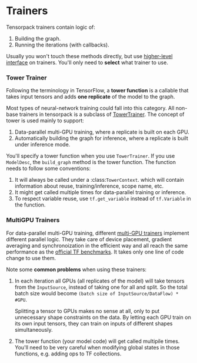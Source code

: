 
# Trainers

Tensorpack trainers contain logic of:

1. Building the graph.
2. Running the iterations (with callbacks).

Usually you won't touch these methods directly, but use
[higher-level interface](training-interface.html) on trainers.
You'll only need to __select__ what trainer to use.

### Tower Trainer

Following the terminology in TensorFlow,
a __tower function__ is a callable that takes input tensors and adds __one replicate__ of the model to the graph.

Most types of neural-network training could fall into this category.
All non-base trainers in tensorpack is a subclass of [TowerTrainer](../modules/train.html#tensorpack.train.TowerTrainer).
The concept of tower is used mainly to support:

1. Data-parallel multi-GPU training, where a replicate is built on each GPU.
2. Automatically building the graph for inference, where a replicate is built under inference mode.

You'll specify a tower function when you use `TowerTrainer`.
If you use `ModelDesc`, the `build_graph` method is the tower function.
The function needs to follow some conventions:

1. It will always be called under a :class:`TowerContext`.
	 which will contain information about reuse, training/inference, scope name, etc.
2. It might get called multiple times for data-parallel training or inference.
3. To respect variable reuse, use `tf.get_variable` instead of
	 `tf.Variable` in the function.


### MultiGPU Trainers

For data-parallel multi-GPU training, different [multi-GPU trainers](../modules/train.html)
implement different parallel logic.
They take care of device placement, gradient averaging and synchronoization
in the efficient way and all reach the same performance as the
[official TF benchmarks](https://www.tensorflow.org/performance/benchmarks).
It takes only one line of code change to use them.

Note some __common problems__ when using these trainers:

1. In each iteration all GPUs (all replicates of the model) will take tensors from the `InputSource`,
	instead of taking one for all and split.
	So the total batch size would become ``(batch size of InputSource/DataFlow) * #GPU``.

	Splitting a tensor to GPUs makes no sense at all, only to put unnecessary shape constraints on the data.
	By letting each GPU train on its own input tensors, they can train on inputs of different shapes simultaneously.

2. The tower function (your model code) will get called multipile times.
	You'll need to be very careful when modifying global states in those functions, e.g. adding ops to TF collections.
